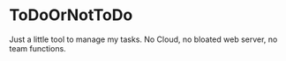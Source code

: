 # ToDoOrNotToDo

Just a little tool to manage my tasks. No Cloud, no bloated web server, no team functions.